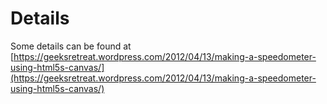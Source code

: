 # Details
Some details can be found at [https://geeksretreat.wordpress.com/2012/04/13/making-a-speedometer-using-html5s-canvas/](https://geeksretreat.wordpress.com/2012/04/13/making-a-speedometer-using-html5s-canvas/)
